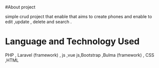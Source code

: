 #About project

simple crud project that enable that aims to create phones and enable to edit ,update , delete and search .

# Language and Technology Used 

PHP , Laravel (framework) , js ,vue js,Bootstrap ,Bulma (framework) , CSS ,HTML
